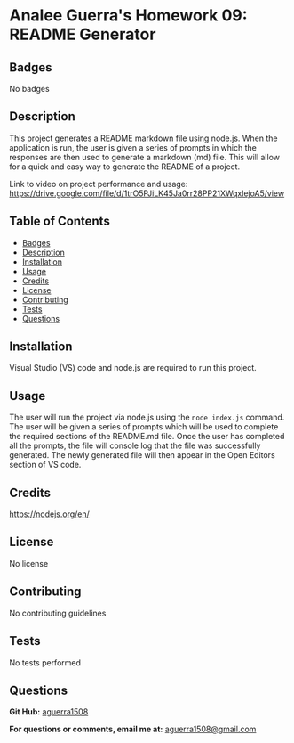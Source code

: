# Analee Guerra's Homework 09: README Generator

  ## Badges

  No badges

  ## Description
  
  This project generates a README markdown file using node.js. When the application is run, the user is given a series of prompts in which the responses are then used to generate a markdown (md) file. This will allow for a quick and easy way to generate the README of a project.

  Link to video on project performance and usage: https://drive.google.com/file/d/1trO5PJiLK45Ja0rr28PP21XWqxlejoA5/view
  
  ## Table of Contents

  * [Badges](#badges)
  * [Description](#description)
  * [Installation](#installation)
  * [Usage](#usage)
  * [Credits](#credits)
  * [License](#license)
  * [Contributing](#contributing)
  * [Tests](#tests)
  * [Questions](#questions)
  
  ## Installation
  
  Visual Studio (VS) code and node.js are required to run this project.
  
  ## Usage 
  
  The user will run the project via node.js using the `node index.js` command. The user will be given a series of prompts which will be used to complete the required sections of the README.md file. Once the user has completed all the prompts, the file will console log that the file was successfully generated. The newly generated file will then appear in the Open Editors section of VS code.
  
  ## Credits
  
  https://nodejs.org/en/

  ## License
  
  No license
  
  ## Contributing
  
  No contributing guidelines
  
  ## Tests
  
  No tests performed

  ## Questions
  
  __Git Hub:__ [aguerra1508](https://github.com/aguerra1508 "Git Hub")
  
  __For questions or comments, email me at:__ aguerra1508@gmail.com

